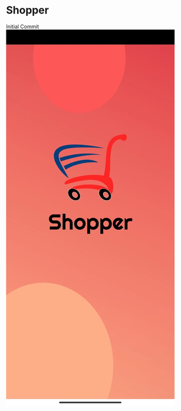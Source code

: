 # Shopper
Initial Commit
![alt text](https://github.com/Harsh7717/Shopper/blob/[branch]/Splash.jpeg?raw=true)
